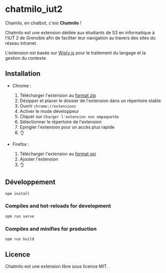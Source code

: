 # chatmilo_iut2

Chamilo, en chatbot, c'est **Cha*t*milo** !

Cha*t*milo est une extension dédiée aux étudiants de S3 en informatique à l'IUT 2 de Grenoble afin de faciliter leur navigation au travers des sites du réseau intranet.

L'extension est basée sur [Wisty.js](https://github.com/the-new-sky/Wisty.js) pour le traitement du langage et la gestion du contexte.

## Installation

- Chrome :
    1. Télécharger l'extension au [format zip](https://github.com/the-new-sky/chatmilo_iut2/blob/master/artifacts/chatmilo_iut2-v0.1.0-production.zip?raw=true)
    2. Dézipper et placer le dossier de l'extension dans un répertoire stable
    3. Ouvrir `chrome://extensions`
    4. Activer le mode développeur
    5. Cliquer sur `Charger l'extension non empaquetée`
    6. Sélectionner le répertoire de l'extension
    7. Epingler l'extension pour un accès plus rapide
    8. 👌

- Firefox :
    1. Télécharger l'extension au [format xpi](https://github.com/the-new-sky/chatmilo_iut2/blob/master/artifacts/chatmiloiut2-0.1.0-fx.xpi?raw=true)
    2. Ajouter l'extension
    3. 👌

## Développement

```
npm install
```

### Compiles and hot-reloads for development
```
npm run serve
```

### Compiles and minifies for production
```
npm run build
```

## Licence

Cha*t*milo est une extension libre sous licence MIT.